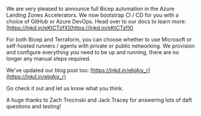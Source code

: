 We are very pleased to announce full Bicep automation in the Azure Landing Zones Accelerators. We now bootstrap CI / CD for you with a choice of GitHub or Azure DevOps. Head over to our docs to learn more: [https://lnkd.in/eKtCTzfX](https://lnkd.in/eKtCTzfX)

For both Bicep and Terraform, you can choose whether to use Microsoft or self-hosted runners / agents with private or public networking. We provision and configure everything you need to be up and running, there are no longer any manual steps required.

We've updated our blog post too: [https://lnkd.in/ebjAix_r](https://lnkd.in/ebjAix_r)

Go check it out and let us know what you think.

A huge thanks to Zach Trocinski and Jack Tracey for answering lots of daft questions and testing!